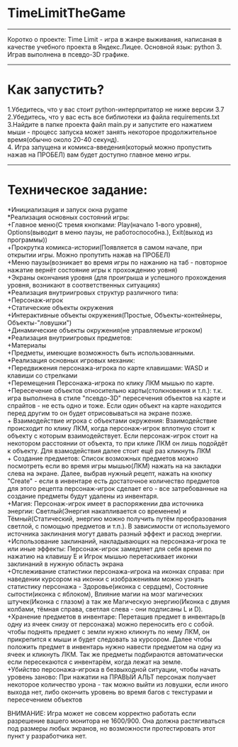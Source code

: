 # TimeLimitTheGame

***

Коротко о проекте:
Time Limit - игра в жанре выживания, написаная в качестве учебного проекта в Яндекс.Лицее. Основной язык: python 3. Играв выполнена в псевдо-3D графике.

***

# Как запустить?

1.Убедитесь, что у вас стоит python-интерпритатор не ниже версии 3.7  
2.Убедитесь, что у вас есть все библиотеки из файла requirements.txt  
3.Найдите в папке проекта файл main.py и запустите его нажатием мыши - процесс запуска может занять некоторое продолжительное время(обычно около 20-40 секунд).  
4. Игра запущена и комикса-введения(который можно пропустить нажав на ПРОБЕЛ) вам будет доступно главное меню игры.  
  
***  
  
# Техническое задание:
  
  *Инициализация и запуск окна pygame  
  *Реализация основных состояний игры:  
       +Главное меню(С тремя кнопками: Play(начало 1-вого уровня), Options(выводит в меню паузы, не работоспособна.), Exit(выход из программы))  
       +Прокрутка комикса-истории(Появляется в самом начале, при открытии игры. Можно пропутить нажав на ПРОБЕЛ)  
       +Меню паузы(возникает во время игры по нажанию на таб - повторное нажатие вернёт состояние игры к прохождению уовня)  
       +Экраны окончания уровня (для проигрыша и успешного прохождения уровня, возникают в соответственных ситуациях)  
  *Реализация внутриигровых структур различного типа:  
       +Персонаж-игрок  
       +Статические объекты окружения  
       +Интерактивные объекты окружения(Простые, Объекты-контейнеры, Объекты-"ловушки")  
       +Динамические объекты окружения(не управляемые игроком)  
  *Реализация внутриигровых предметов:  
       +Материалы  
       +Предметы, имеющие возможность быть использованными.  
  *Реализация основных игровых механик:  
       +Передвижения персонажа-игрока по карте клавишами: WASD и клавиши со стрелками  
       +Перемещения Персонажа-игрока по клику ЛКМ мышью по карте.  
       +Пересечение объектов относительно карты(столкновения и т.п.): т.к. игра выполнена в стиле "псевдо-3D" пересечения объектов на карте и спрайтов - не есть одно и тоже. Если один объект на карте находится перед другим то он будет отрисовываться на экране позже.  
       + Взаимодействие игрока с объектами окружения: Взаимодействие происходит по клику ЛКМ, когда персонаж-игрок вплотную стоит к объекту с которым взаимодействует. Если персонаж-игрок стоит на некотором расстоянии от объекта, то при клике ЛКМ он лишь подойдёт к объекту. Для взамодействия далее стоит ещё раз кликнуть ЛКМ  
       + Создание предметов: Список возможных предметов можно посмотреть если во время игры мышью(ЛКМ) нажать на на закладки слева на экране. Далее, выбрав нужный рецепт, нажать на кнопку "Create" - если в инвентаре есть достаточное количество предметов для этого рецепта персонаж-игрок сделает его - все затребованные на создание предметы будут удалены из инвентаря.  
       +Магия: Персонаж-игрок имеет в распоряжении два источника энергии: Светлый(Энергия накапливается со временем) и Тёмный(Статический, энергию можно получить путём преобразования светлой, с помощью предметов и т.п.). В зависимости от используемого источника заклинания могут давать разный эффект и расход энергии.  
       +Использование заклинаний, накладывающих на персонажа-игрока те или иные эффекты: Персонаж-игрок замедляет для себя время по нажатию на клавишу E и Игрок мышью перетаскивает иконки заклинаний в нужную область экрана  
       +Отслеживание статистики персонажа-игрока на иконках справа: при наведении курсором на иконки с изображениями можно узнать статистику персонажа - Здоровье(иконка с сердцем), Состояние сытости(иконка с яблоком), Влияние магии на мозг магических штучек(Иконка с глазом) а так же Магическую энергию(Иконка с двумя колбами, тёмная справа, светлая слева - они подписаны L и D).  
       +Хранение предметов в инвентаре: Перетащив предмет в инвентарь(в одну из ячеек снизу от персонажа) можно переносить его с собой. чтобы поднять предмет с земли нужно кликнуть по нему ЛКМ, он прикрепится к мыши и будет следовать за курсором. Далее чтобы положить предмет в инвентарь нужно навести предметом на одну из ячеек и кликнуть ЛКМ. Так же предметы подбираются автоматически если пересекаются с инвентарём, когда лежат на земле.  
       +Убийство персонажа-игрока в безвыходной ситуации, чтобы начать уровень заново: При нажатии на ПРАВЫЙ АЛЬТ персонаж получает некоторое количество урона - так можно выйти из ловушки, если иного выхода нет, либо окончить уровень во время багов с текстурами и пересечением объектов  
  
ВНИМАНИЕ: Игра может не совсем корректно работать если разрешение вашего монитора не 1600/900. Она должна растягиваться под размеры любых экранов, но возможности протестировать этот пункт у разработчика нет.  
